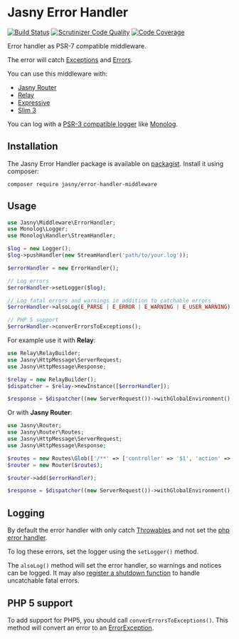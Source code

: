 Jasny Error Handler
===

[![Build Status](https://secure.travis-ci.org/jasny/error-handler.png?branch=master)](http://travis-ci.org/jasny/error-handler)
[![Scrutinizer Code Quality](https://scrutinizer-ci.com/g/jasny/error-handler/badges/quality-score.png?b=master)](https://scrutinizer-ci.com/g/jasny/error-handler/?branch=master)
[![Code Coverage](https://scrutinizer-ci.com/g/jasny/error-handler/badges/coverage.png?b=master)](https://scrutinizer-ci.com/g/jasny/error-handler/?branch=master)

Error handler as PSR-7 compatible middleware.

The error will catch [Exceptions](http://php.net/manual/en/class.exception.php) and
[Errors](http://php.net/manual/en/class.error.php).

You can use this middleware with:

* [Jasny Router](https://github.com/jasny/router)
* [Relay](https://github.com/relayphp/Relay.Relay)
* [Expressive](http://framework.zend.com/expressive)
* [Slim 3](http://www.slimframework.com)

You can log with a [PSR-3 compatible logger](http://www.php-fig.org/psr/psr-3/) like
[Monolog](https://github.com/Seldaek/monolog).


Installation
---

The Jasny Error Handler package is available on [packagist](https://packagist.org/packages/jasny/error-handler).
Install it using composer:

    composer require jasny/error-handler-middleware


Usage
---

```php
use Jasny\Middleware\ErrorHandler;
use Monolog\Logger;
use Monolog\Handler\StreamHandler;

$log = new Logger();
$log->pushHandler(new StreamHandler('path/to/your.log'));

$errorHandler = new ErrorHandler();

// Log errors
$errorHandler->setLogger($log);

// Log fatal errors and warnings in addition to catchable errors
$errorHandler->alsoLog(E_PARSE | E_ERROR | E_WARNING | E_USER_WARNING);

// PHP 5 support
$errorHandler->converErrorsToExceptions();
```

For example use it with **Relay**:

```php
use Relay\RelayBuilder;
use Jasny\HttpMessage\ServerRequest;
use Jasny\HttpMessage\Response;

$relay = new RelayBuilder();
$dispatcher = $relay->newInstance([$errorHandler]);

$response = $dispatcher((new ServerRequest())->withGlobalEnvironment(), new Response());
```

Or with **Jasny Router**:

```php
use Jasny\Router;
use Jasny\Router\Routes;
use Jasny\HttpMessage\ServerRequest;
use Jasny\HttpMessage\Response;

$routes = new Routes\Glob(['/**' => ['controller' => '$1', 'action' => '$2', 'id' => '$3']);
$router = new Router($routes);

$router->add($errorHandler);

$response = $dispatcher((new ServerRequest())->withGlobalEnvironment(), new Response());
```

## Logging

By default the error handler with only catch [Throwables](http://php.net/manual/en/class.throwable.php) and not set the
[php error handler](http://php.net/set_error_handler).

To log these errors, set the logger using the `setLogger()` method.

The `alsoLog()` method will set the error handler, so warnings and notices can be logged. It may also [register a
shutdown function](http://php.net/manual/en/function.register-shutdown-function.php) to handle uncatchable fatal
errors.

## PHP 5 support

To add support for PHP5, you should call `converErrorsToExceptions()`. This method will convert an error to an
[ErrorException](http://php.net/manual/en/class.errorexception.php).

